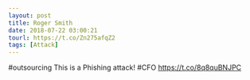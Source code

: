 ```yaml
---
layout: post
title: Roger Smith
date: 2018-07-22 03:00:21
tourl: https://t.co/Zn275afqZ2
tags: [Attack]
---
```

#outsourcing This is a Phishing attack! #CFO https://t.co/8q8quBNJPC